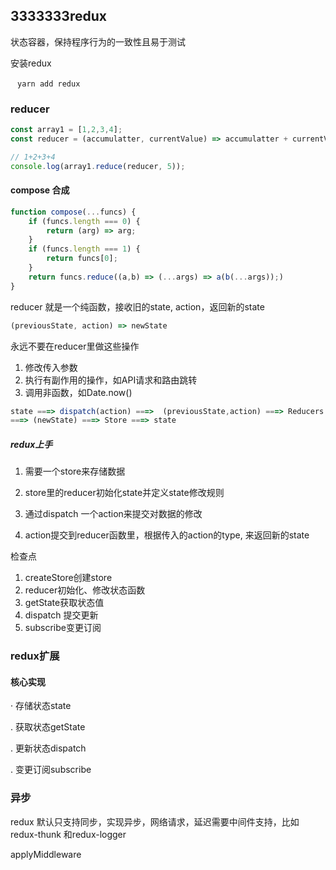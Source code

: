 ## 3333333redux

 状态容器，保持程序行为的一致性且易于测试

安装redux

​	``` yarn add redux``` 

### reducer

```javascript
const array1 = [1,2,3,4];
const reducer = (accumulatter, currentValue) => accumulatter + currentValue
```

``` javascript
// 1+2+3+4
console.log(array1.reduce(reducer, 5));
```

#### compose  合成

``` javascript
function compose(...funcs) {
	if (funcs.length === 0) {
		return (arg) => arg;
	}
	if (funcs.length === 1) {
		return funcs[0];
	}
	return funcs.reduce((a,b) => (...args) => a(b(...args));)
}
```



reducer 就是一个纯函数，接收旧的state, action，返回新的state

```javascript
(previousState, action) => newState
```

永远不要在reducer里做这些操作

1. 修改传入参数
2. 执行有副作用的操作，如API请求和路由跳转
3. 调用非函数，如Date.now()



```javascript
state ===> dispatch(action) ===>  (previousState,action) ===> Reducers
===> (newState) ===> Store ===> state
```

##### redux上手

1. 需要一个store来存储数据

2. store里的reducer初始化state并定义state修改规则
3. 通过dispatch 一个action来提交对数据的修改
4. action提交到reducer函数里，根据传入的action的type, 来返回新的state



检查点

1. createStore创建store
2. reducer初始化、修改状态函数
3. getState获取状态值
4. dispatch 提交更新
5. subscribe变更订阅

### redux扩展

####  核心实现

· 存储状态state

. 获取状态getState

. 更新状态dispatch

. 变更订阅subscribe



### 异步

redux 默认只支持同步，实现异步，网络请求，延迟需要中间件支持，比如redux-thunk 和redux-logger



applyMiddleware 